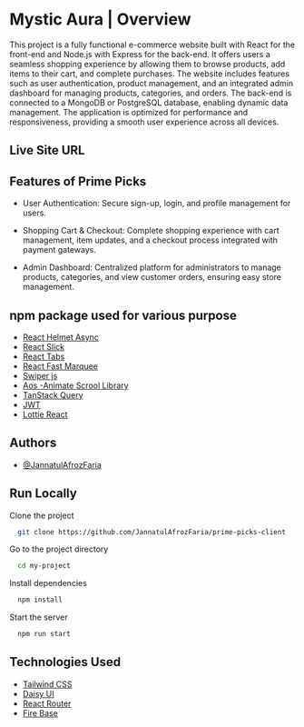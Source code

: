 
#  Mystic Aura | Overview

This project is a fully functional e-commerce website built with React for the front-end and Node.js with Express for the back-end. It offers users a seamless shopping experience by allowing them to browse products, add items to their cart, and complete purchases. The website includes features such as user authentication, product management, and an integrated admin dashboard for managing products, categories, and orders. The back-end is connected to a MongoDB or PostgreSQL database, enabling dynamic data management. The application is optimized for performance and responsiveness, providing a smooth user experience across all devices.



## Live Site URL

  

## Features of Prime Picks

- User Authentication: 
Secure sign-up, login, and profile management for users.

- Shopping Cart & Checkout: 
Complete shopping experience with cart management, item updates, and a checkout process integrated with payment gateways.

- Admin Dashboard: 
Centralized platform for administrators to manage products, categories, and view customer orders, ensuring easy store management.





## npm package used for various purpose

  - [React Helmet Async](https://www.npmjs.com/package/react-helmet-async)
 - [React Slick](https://www.npmjs.com/package/react-slick)
 - [React Tabs](https://www.npmjs.com/package/react-tabs)
 - [React Fast Marquee](https://www.npmjs.com/package/react-fast-marquee)
 - [Swiper js](https://swiperjs.com/get-started)
 - [Aos -Animate Scrool Library](https://github.com/michalsnik/aos)
 - [TanStack Query](https://tanstack.com/query/v4/docs/framework/react/quick-start)
- [JWT](https://jwt.io/)
- [Lottie React](https://www.npmjs.com/package/lottie-react)
## Authors

- [@JannatulAfrozFaria](https://github.com/JannatulAfrozFaria)


## Run Locally

Clone the project

```bash
  git clone https://github.com/JannatulAfrozFaria/prime-picks-client
```

Go to the project directory

```bash
  cd my-project
```

Install dependencies

```bash
  npm install
```

Start the server

```bash
  npm run start
```





## Technologies Used

 - [Tailwind CSS](https://tailwindcss.com/)
 - [Daisy UI](https://daisyui.com/)
 - [React Router](https://reactrouter.com/en/main)
 - [Fire Base](https://console.firebase.google.com/)

